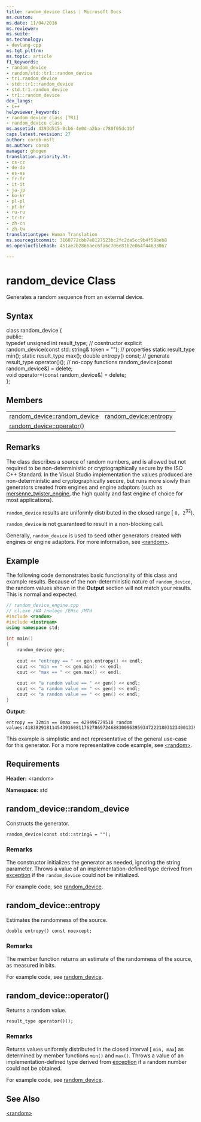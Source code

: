 ```yaml
---
title: random_device Class | Microsoft Docs
ms.custom: 
ms.date: 11/04/2016
ms.reviewer: 
ms.suite: 
ms.technology:
- devlang-cpp
ms.tgt_pltfrm: 
ms.topic: article
f1_keywords:
- random_device
- random/std::tr1::random_device
- tr1.random_device
- std::tr1::random_device
- std.tr1.random_device
- tr1::random_device
dev_langs:
- C++
helpviewer_keywords:
- random_device class [TR1]
- random_device class
ms.assetid: 4393d515-0cb6-4e0d-a2ba-c780f05dc1bf
caps.latest.revision: 27
author: corob-msft
ms.author: corob
manager: ghogen
translation.priority.ht:
- cs-cz
- de-de
- es-es
- fr-fr
- it-it
- ja-jp
- ko-kr
- pl-pl
- pt-br
- ru-ru
- tr-tr
- zh-cn
- zh-tw
translationtype: Human Translation
ms.sourcegitcommit: 3168772cbb7e8127523bc2fc2da5cc9b4f59beb8
ms.openlocfilehash: 451ae2b2866aec6fa6c706e81b2e064f44633067

---
```

# random_device Class
Generates a random sequence from an external device.  
  
## Syntax  
  
class random_device {  
   public:  
   typedef unsigned int result_type;  // cosntructor explicit random_device(const std::string& token = ""); // properties static result_type min(); static result_type max(); double entropy() const; // generate result_type operator()(); // no-copy functions random_device(const random_device&) = delete;  
   void operator=(const random_device&) = delete;  
   };  
  
## Members  
  
|||  
|-|-|  
|[random_device::random_device](#random_device__random_device)|[random_device::entropy](#random_device__entropy)|  
|[random_device::operator()](#random_device__operator__)||  
  
## Remarks  
 The class describes a source of random numbers, and is allowed but not required to be non-deterministic or cryptographically secure by the ISO C++ Standard. In the Visual Studio implementation the values produced are non-deterministic and cryptographically secure, but runs more slowly than generators created from engines and engine adaptors (such as [mersenne_twister_engine](../standard-library/mersenne-twister-engine-class.md), the high quality and fast engine of choice for most applications).  
  
 `random_device` results are uniformly distributed in the closed range [ `0, 2`<sup>32</sup>).  
  
 `random_device` is not guaranteed to result in a non-blocking call.  
  
 Generally, `random_device` is used to seed other generators created with engines or engine adaptors. For more information, see [\<random>](../standard-library/random.md).  
  
## Example  
 The following code demonstrates basic functionality of this class and example results. Because of the non-deterministic nature of `random_device`, the random values shown in the **Output** section will not match your results. This is normal and expected.  
  
```cpp  
// random_device_engine.cpp   
// cl.exe /W4 /nologo /EHsc /MTd   
#include <random>   
#include <iostream>   
using namespace std;  
  
int main()   
{   
    random_device gen;   
  
    cout << "entropy == " << gen.entropy() << endl;   
    cout << "min == " << gen.min() << endl;   
    cout << "max == " << gen.max() << endl;   
  
    cout << "a random value == " << gen() << endl;   
    cout << "a random value == " << gen() << endl;   
    cout << "a random value == " << gen() << endl;   
}  
```  
  
 **Output:**  
  
```Output  
entropy == 32min == 0max == 429496729510 random values:418382918114543916081176278697246883009639593472221803123400133959054513048968776040884902293276253  
```  
  
 This example is simplistic and not representative of the general use-case for this generator. For a more representative code example, see [\<random>](../standard-library/random.md).  
  
## Requirements  
 **Header:** \<random>  
  
 **Namespace:** std  
  
##  <a name="random_device__random_device"></a>  random_device::random_device  
 Constructs the generator.  
  
```  
random_device(const std::string& = "");
```  
  
### Remarks  
 The constructor initializes the generator as needed, ignoring the string parameter. Throws a value of an implementation-defined type derived from [exception](../standard-library/exception-class.md) if the `random_device` could not be initialized.  
  
 For example code, see [random_device](../standard-library/random-device-class.md).  
  
##  <a name="random_device__entropy"></a>  random_device::entropy  
 Estimates the randomness of the source.  
  
```  
double entropy() const noexcept;  
```  
  
### Remarks  
 The member function returns an estimate of the randomness of the source, as measured in bits.  
  
 For example code, see [random_device](../standard-library/random-device-class.md).  
  
##  <a name="random_device__operator__"></a>  random_device::operator()  
 Returns a random value.  
  
```  
result_type operator()();
```  
  
### Remarks  
 Returns values uniformly distributed in the closed interval [ `min, max`] as determined by member functions `min()` and `max()`. Throws a value of an implementation-defined type derived from [exception](../standard-library/exception-class.md) if a random number could not be obtained.  
  
 For example code, see [random_device](../standard-library/random-device-class.md).  
  
## See Also  
 [\<random>](../standard-library/random.md)




<!--HONumber=Jan17_HO1-->


